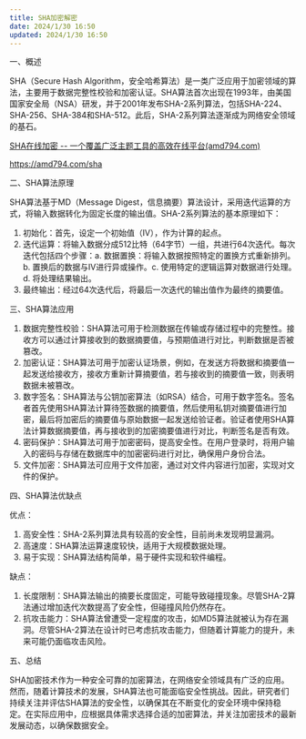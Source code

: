 ```yaml
---
title: SHA加密解密
date: 2024/1/30 16:50
updated: 2024/1/30 16:50
---
```




一、概述

SHA（Secure Hash Algorithm，安全哈希算法）是一类广泛应用于加密领域的算法，主要用于数据完整性校验和加密认证。SHA算法首次出现在1993年，由美国国家安全局（NSA）研发，并于2001年发布SHA-2系列算法，包括SHA-224、SHA-256、SHA-384和SHA-512。此后，SHA-2系列算法逐渐成为网络安全领域的基石。

[SHA在线加密 -- 一个覆盖广泛主题工具的高效在线平台(amd794.com)](https://amd794.com/sha)

https://amd794.com/sha

二、SHA算法原理

SHA算法基于MD（Message Digest，信息摘要）算法设计，采用迭代运算的方式，将输入数据转化为固定长度的输出值。SHA-2系列算法的基本原理如下：

1. 初始化：首先，设定一个初始值（IV），作为计算的起点。
2. 迭代运算：将输入数据分成512比特（64字节）一组，共进行64次迭代。每次迭代包括四个步骤：a. 数据置换：将输入数据按照特定的置换方式重新排列。b. 置换后的数据与IV进行异或操作。c. 使用特定的逻辑运算对数据进行处理。d. 将处理结果输出。
3. 最终输出：经过64次迭代后，将最后一次迭代的输出值作为最终的摘要值。

 

三、SHA算法应用

1. 数据完整性校验：SHA算法可用于检测数据在传输或存储过程中的完整性。接收方可以通过计算接收到的数据摘要值，与预期值进行对比，判断数据是否被篡改。
2. 加密认证：SHA算法可用于加密认证场景，例如，在发送方将数据和摘要值一起发送给接收方，接收方重新计算摘要值，若与接收到的摘要值一致，则表明数据未被篡改。
3. 数字签名：SHA算法与公钥加密算法（如RSA）结合，可用于数字签名。签名者首先使用SHA算法计算待签数据的摘要值，然后使用私钥对摘要值进行加密，最后将加密后的摘要值与原始数据一起发送给验证者。验证者使用SHA算法计算数据摘要值，再与接收到的加密摘要值进行对比，判断签名是否有效。
4. 密码保护：SHA算法可用于加密密码，提高安全性。在用户登录时，将用户输入的密码与存储在数据库中的加密密码进行对比，确保用户身份合法。
5. 文件加密：SHA算法可应用于文件加密，通过对文件内容进行加密，实现对文件的保护。

 

四、SHA算法优缺点

优点：

1. 高安全性：SHA-2系列算法具有较高的安全性，目前尚未发现明显漏洞。
2. 高速度：SHA算法运算速度较快，适用于大规模数据处理。
3. 易于实现：SHA算法结构简单，易于硬件实现和软件编程。

 

缺点：

1. 长度限制：SHA算法输出的摘要长度固定，可能导致碰撞现象。尽管SHA-2算法通过增加迭代次数提高了安全性，但碰撞风险仍然存在。
2. 抗攻击能力：SHA算法曾遭受一定程度的攻击，如MD5算法就被认为存在漏洞。尽管SHA-2算法在设计时已考虑抗攻击能力，但随着计算能力的提升，未来可能仍面临攻击风险。

 

五、总结

SHA加密技术作为一种安全可靠的加密算法，在网络安全领域具有广泛的应用。然而，随着计算技术的发展，SHA算法也可能面临安全性挑战。因此，研究者们持续关注并评估SHA算法的安全性，以确保其在不断变化的安全环境中保持稳定。在实际应用中，应根据具体需求选择合适的加密算法，并关注加密技术的最新发展动态，以确保数据安全。